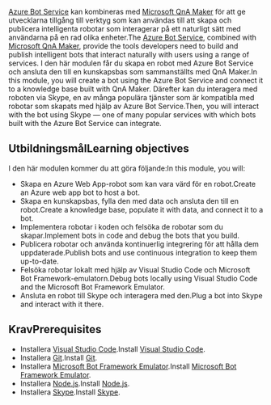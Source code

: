 <span data-ttu-id="29000-101">[Azure Bot Service](https://azure.microsoft.com/en*us/services/bot*service/) kan kombineras med [Microsoft QnA Maker](https://www.qnamaker.ai/) för att ge utvecklarna tillgång till verktyg som kan användas till att skapa och publicera intelligenta robotar som interagerar på ett naturligt sätt med användarna på en rad olika enheter.</span><span class="sxs-lookup"><span data-stu-id="29000-101">The [Azure Bot Service](https://azure.microsoft.com/en*us/services/bot*service/), combined with [Microsoft QnA Maker](https://www.qnamaker.ai/), provide the tools developers need to build and publish intelligent bots that interact naturally with users using a range of services.</span></span> <span data-ttu-id="29000-102">I den här modulen får du skapa en robot med Azure Bot Service och ansluta den till en kunskapsbas som sammanställts med QnA Maker.</span><span class="sxs-lookup"><span data-stu-id="29000-102">In this module, you will create a bot using the Azure Bot Service and connect it to a knowledge base built with QnA Maker.</span></span> <span data-ttu-id="29000-103">Därefter kan du interagera med roboten via Skype, en av många populära tjänster som är kompatibla med robotar som skapats med hjälp av Azure Bot Service.</span><span class="sxs-lookup"><span data-stu-id="29000-103">Then, you will interact with the bot using Skype — one of many popular services with which bots built with the Azure Bot Service can integrate.</span></span>

## <a name="learning-objectives"></a><span data-ttu-id="29000-104">Utbildningsmål</span><span class="sxs-lookup"><span data-stu-id="29000-104">Learning objectives</span></span>

<span data-ttu-id="29000-105">I den här modulen kommer du att göra följande:</span><span class="sxs-lookup"><span data-stu-id="29000-105">In this module, you will:</span></span>

- <span data-ttu-id="29000-106">Skapa en Azure Web App-robot som kan vara värd för en robot.</span><span class="sxs-lookup"><span data-stu-id="29000-106">Create an Azure web app bot to host a bot.</span></span>
- <span data-ttu-id="29000-107">Skapa en kunskapsbas, fylla den med data och ansluta den till en robot.</span><span class="sxs-lookup"><span data-stu-id="29000-107">Create a knowledge base, populate it with data, and connect it to a bot.</span></span>
- <span data-ttu-id="29000-108">Implementera robotar i koden och felsöka de robotar som du skapar.</span><span class="sxs-lookup"><span data-stu-id="29000-108">Implement bots in code and debug the bots that you build.</span></span>
- <span data-ttu-id="29000-109">Publicera robotar och använda kontinuerlig integrering för att hålla dem uppdaterade.</span><span class="sxs-lookup"><span data-stu-id="29000-109">Publish bots and use continuous integration to keep them up-to-date.</span></span>
- <span data-ttu-id="29000-110">Felsöka robotar lokalt med hjälp av Visual Studio Code och Microsoft Bot Framework-emulatorn.</span><span class="sxs-lookup"><span data-stu-id="29000-110">Debug bots locally using Visual Studio Code and the Microsoft Bot Framework Emulator.</span></span>
- <span data-ttu-id="29000-111">Ansluta en robot till Skype och interagera med den.</span><span class="sxs-lookup"><span data-stu-id="29000-111">Plug a bot into Skype and interact with it there.</span></span>

## <a name="prerequisites"></a><span data-ttu-id="29000-112">Krav</span><span class="sxs-lookup"><span data-stu-id="29000-112">Prerequisites</span></span>

- <span data-ttu-id="29000-113">Installera [Visual Studio Code](http://code.visualstudio.com).</span><span class="sxs-lookup"><span data-stu-id="29000-113">Install [Visual Studio Code](http://code.visualstudio.com).</span></span>
- <span data-ttu-id="29000-114">Installera [Git](https://git-scm.com).</span><span class="sxs-lookup"><span data-stu-id="29000-114">Install [Git](https://git-scm.com).</span></span>
- <span data-ttu-id="29000-115">Installera [Microsoft Bot Framework Emulator](https://emulator.botframework.com/).</span><span class="sxs-lookup"><span data-stu-id="29000-115">Install [Microsoft Bot Framework Emulator](https://emulator.botframework.com/).</span></span>
- <span data-ttu-id="29000-116">Installera [Node.js](https://nodejs.org).</span><span class="sxs-lookup"><span data-stu-id="29000-116">Install [Node.js](https://nodejs.org).</span></span>
- <span data-ttu-id="29000-117">Installera [Skype](https://www.skype.com/en/download-skype/skype-for-computer/).</span><span class="sxs-lookup"><span data-stu-id="29000-117">Install [Skype](https://www.skype.com/en/download-skype/skype-for-computer/).</span></span>
